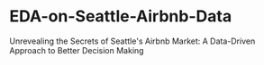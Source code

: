 # EDA-on-Seattle-Airbnb-Data
Unrevealing the Secrets of Seattle's Airbnb Market: A Data-Driven Approach to Better Decision Making
